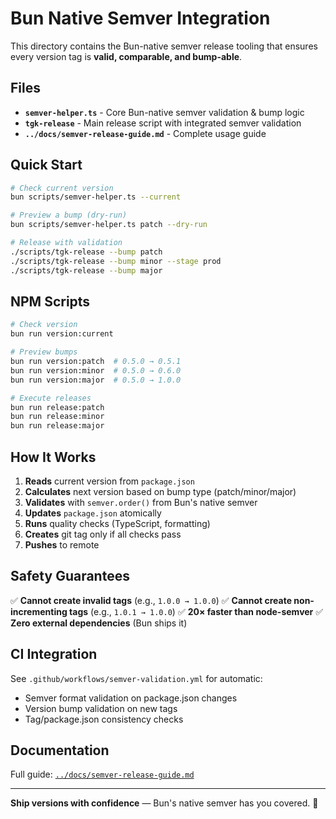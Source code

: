# Bun Native Semver Integration

This directory contains the Bun-native semver release tooling that ensures every version tag is **valid, comparable, and bump-able**.

## Files

- **`semver-helper.ts`** - Core Bun-native semver validation & bump logic
- **`tgk-release`** - Main release script with integrated semver validation
- **`../docs/semver-release-guide.md`** - Complete usage guide

## Quick Start

```bash
# Check current version
bun scripts/semver-helper.ts --current

# Preview a bump (dry-run)
bun scripts/semver-helper.ts patch --dry-run

# Release with validation
./scripts/tgk-release --bump patch
./scripts/tgk-release --bump minor --stage prod
./scripts/tgk-release --bump major
```

## NPM Scripts

```bash
# Check version
bun run version:current

# Preview bumps
bun run version:patch  # 0.5.0 → 0.5.1
bun run version:minor  # 0.5.0 → 0.6.0
bun run version:major  # 0.5.0 → 1.0.0

# Execute releases
bun run release:patch
bun run release:minor
bun run release:major
```

## How It Works

1. **Reads** current version from `package.json`
2. **Calculates** next version based on bump type (patch/minor/major)
3. **Validates** with `semver.order()` from Bun's native semver
4. **Updates** `package.json` atomically
5. **Runs** quality checks (TypeScript, formatting)
6. **Creates** git tag only if all checks pass
7. **Pushes** to remote

## Safety Guarantees

✅ **Cannot create invalid tags** (e.g., `1.0.0 → 1.0.0`)
✅ **Cannot create non-incrementing tags** (e.g., `1.0.1 → 1.0.0`)
✅ **20× faster than node-semver**
✅ **Zero external dependencies** (Bun ships it)

## CI Integration

See `.github/workflows/semver-validation.yml` for automatic:
- Semver format validation on package.json changes
- Version bump validation on new tags
- Tag/package.json consistency checks

## Documentation

Full guide: [`../docs/semver-release-guide.md`](../docs/semver-release-guide.md)

---

**Ship versions with confidence** — Bun's native semver has you covered. 🚀
